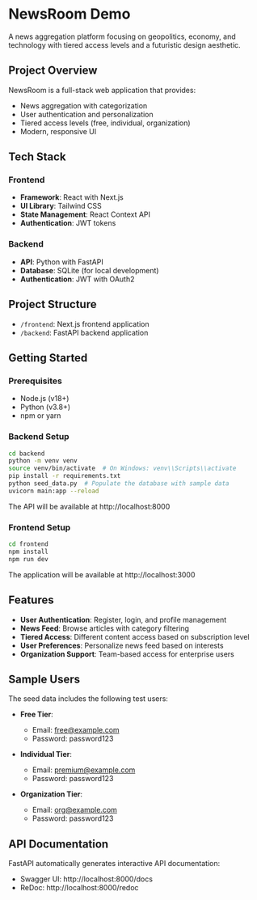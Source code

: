 # NewsRoom Demo

A news aggregation platform focusing on geopolitics, economy, and technology with tiered access levels and a futuristic design aesthetic.

## Project Overview

NewsRoom is a full-stack web application that provides:

- News aggregation with categorization
- User authentication and personalization
- Tiered access levels (free, individual, organization)
- Modern, responsive UI

## Tech Stack

### Frontend
- **Framework**: React with Next.js
- **UI Library**: Tailwind CSS
- **State Management**: React Context API
- **Authentication**: JWT tokens

### Backend
- **API**: Python with FastAPI
- **Database**: SQLite (for local development)
- **Authentication**: JWT with OAuth2

## Project Structure

- `/frontend`: Next.js frontend application
- `/backend`: FastAPI backend application

## Getting Started

### Prerequisites

- Node.js (v18+)
- Python (v3.8+)
- npm or yarn

### Backend Setup

```bash
cd backend
python -m venv venv
source venv/bin/activate  # On Windows: venv\\Scripts\\activate
pip install -r requirements.txt
python seed_data.py  # Populate the database with sample data
uvicorn main:app --reload
```

The API will be available at http://localhost:8000

### Frontend Setup

```bash
cd frontend
npm install
npm run dev
```

The application will be available at http://localhost:3000

## Features

- **User Authentication**: Register, login, and profile management
- **News Feed**: Browse articles with category filtering
- **Tiered Access**: Different content access based on subscription level
- **User Preferences**: Personalize news feed based on interests
- **Organization Support**: Team-based access for enterprise users

## Sample Users

The seed data includes the following test users:

- **Free Tier**: 
  - Email: free@example.com
  - Password: password123

- **Individual Tier**: 
  - Email: premium@example.com
  - Password: password123

- **Organization Tier**: 
  - Email: org@example.com
  - Password: password123

## API Documentation

FastAPI automatically generates interactive API documentation:

- Swagger UI: http://localhost:8000/docs
- ReDoc: http://localhost:8000/redoc

